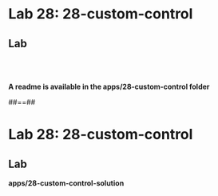 <!-- .slide: class="exercice" -->

# Lab 28: 28-custom-control

## Lab

<br/><br/>

<b>A readme is available in the apps/28-custom-control folder</b>

##==##

<!-- .slide: class="full-center exercice" -->

# Lab 28: 28-custom-control

## Lab

**apps/28-custom-control-solution**
